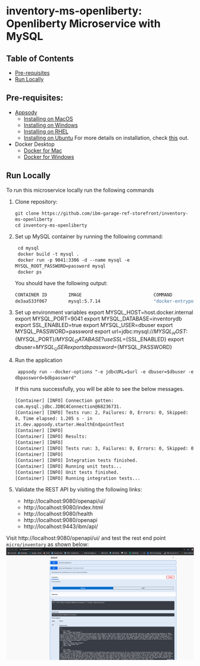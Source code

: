 # inventory-ms-openliberty: Openliberty Microservice with MySQL

## Table of Contents

* [Pre-requisites](#pre-requisites)
* [Run Locally](#run-locally)

## Pre-requisites:
* [Appsody](https://appsody.dev/)
    + [Installing on MacOS](https://appsody.dev/docs/installing/macos)
    + [Installing on Windows](https://appsody.dev/docs/installing/windows)
    + [Installing on RHEL](https://appsody.dev/docs/installing/rhel)
    + [Installing on Ubuntu](https://appsody.dev/docs/installing/ubuntu)
For more details on installation, check [this](https://appsody.dev/docs/installing/installing-appsody/) out.
* Docker Desktop
    + [Docker for Mac](https://docs.docker.com/docker-for-mac/)
    + [Docker for Windows](https://docs.docker.com/docker-for-windows/)
    
    
## Run Locally
To run this microservice locally run the following commands
1. Clone repository: 
      ```
      git clone https://github.com/ibm-garage-ref-storefront/inventory-ms-openliberty
      cd inventory-ms-openliberty
      ```
2. Set up MySQL container by running the following command:
      ```
       cd mysql
       docker build -t mysql .
       docker run -p 9041:3306 -d --name mysql -e MYSQL_ROOT_PASSWORD=password mysql
       docker ps
      ```
   You should have the following output:
   ```bash
   CONTAINER ID        IMAGE                           COMMAND                  CREATED             STATUS              PORTS                                                                    NAMES
   de3aa533f067        mysql:5.7.14                    "docker-entrypoint.s…"   27 hours ago        Up 27 hours         0.0.0.0:9041->3306/tcp   
   ```
3. Set up environment variables
    export MYSQL_HOST=host.docker.internal
    export MYSQL_PORT=9041
    export MYSQL_DATABASE=inventorydb 
    export SSL_ENABLED=true 
    export MYSQL_USER=dbuser 
    export MYSQL_PASSWORD=password
    export url=jdbc:mysql://${MYSQL_HOST}:${MYSQL_PORT}/${MYSQL_DATABASE}?useSSL=${SSL_ENABLED}
    export dbuser=${MYSQL_USER}
    export dbpassword=${MYSQL_PASSWORD}
4. Run the application
    ```
     appsody run --docker-options "-e jdbcURL=$url -e dbuser=$dbuser -e dbpassword=$dbpassword"
    ```
   If this runs successfully, you will be able to see the below messages.
    
    ```
    [Container] [INFO] Connection gotten: com.mysql.jdbc.JDBC4Connection@68236731.
    [Container] [INFO] Tests run: 2, Failures: 0, Errors: 0, Skipped: 0, Time elapsed: 1.205 s - in it.dev.appsody.starter.HealthEndpointTest
    [Container] [INFO] 
    [Container] [INFO] Results:
    [Container] [INFO] 
    [Container] [INFO] Tests run: 3, Failures: 0, Errors: 0, Skipped: 0
    [Container] [INFO] 
    [Container] [INFO] Integration tests finished.
    [Container] [INFO] Running unit tests...
    [Container] [INFO] Unit tests finished.
    [Container] [INFO] Running integration tests...
    ```
5. Validate the REST API by visiting the following links:
    - http://localhost:9080/openapi/ui/
    - http://localhost:9080/index.html
    - http://localhost:9080/health
    - http://localhost:9080/openapi
    - http://localhost:9443/ibm/api/

Visit http://localhost:9080/openapi/ui/ and test the rest end point `micro/inventory`
as shown below:
![](./images/openapi-ui.png)

